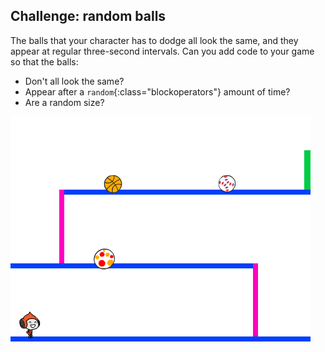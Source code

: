 ## Challenge: random balls

The balls that your character has to dodge all look the same, and they appear at regular three-second intervals. Can you add code to your game so that the balls:

+ Don't all look the same?
+ Appear after a `random`{:class="blockoperators"} amount of time?
+ Are a random size?

![screenshot](images/dodge-ball-random.png)

